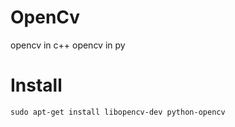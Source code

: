 # OpenCv
opencv in c++
opencv in py
  
  
  
# Install

`sudo apt-get install libopencv-dev python-opencv`
